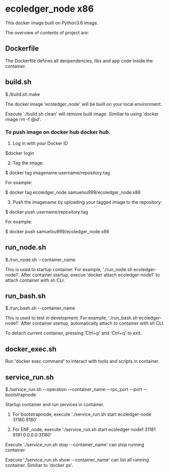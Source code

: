 # ecoledger_node x86
This docker image built on Python3.6 image.

The overview of contents of project are:

## Dockerfile
The Dockerfile defines all denpendencies, libs and app code inside the container.


## build.sh
$./build.sh make

The docker image 'ecoledger_node' will be built on your local environment.

Execute './build.sh clean' will remove built image. Similiar to using 'docker image rm -f @id'.

### To push image on docker hub docker hub.

1) Log in with your Docker ID

$docker login

2) Tag the image: 

$ docker tag imagename username/repository:tag

For example:

$ docker tag ecoledger_node samuelxu999/ecoledger_node:x86

3) Push the imagename by uploading your tagged image to the repository:

$ docker push username/repository:tag

For example:

$ docker push samuelxu999/ecoledger_node:x86

## run_node.sh

$./run_node.sh --container_name

This is used to startup container. For example, './run_node.sh ecoledger-node1'. After container startup, execue 'docker attach ecoledger-node1' to attach container with sh CLI.

## run_bash.sh

$./run_bash.sh --container_name

This is used to test in development. For example, './run_bash.sh ecoledger-node1'. After container startup, automatically attach to container with sh CLI.

To detach current container, pressing 'Ctrl+p' and 'Ctrl+q' to exit.

## docker_exec.sh

Run 'docker exec command' to interact with tools and scripts in container.

## service_run.sh

$./service_run.sh --operation --container_name --rpc_port --port --bootstrapnode

Startup container and run services in container. 

1) For bootstrapnode, execute './service_run.sh start ecoledger-node 31180 8180'

2) For ENF_node, execute './service_run.sh start ecoledger-node1 31181 8181 0.0.0.0:31180'

Execute './service_run.sh stop --container_name' can stop running container

Execute './service_run.sh show --container_name' can list all running container. Similiar to 'docker ps'.
